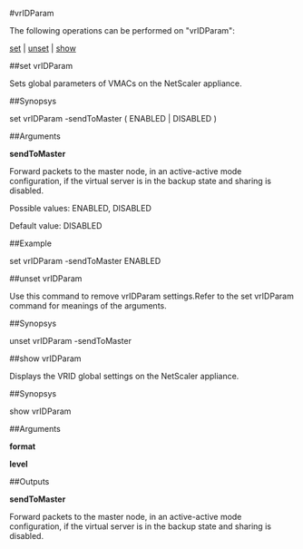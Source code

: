 #vrIDParam

The following operations can be performed on "vrIDParam":


[set](#set-vridparam) | [unset](#unset-vridparam) | [show](#show-vridparam)

##set vrIDParam

Sets global parameters of VMACs on the NetScaler appliance.


##Synopsys

set vrIDParam -sendToMaster ( ENABLED | DISABLED )


##Arguments

<b>sendToMaster</b>
Forward packets to the master node, in an active-active mode configuration, if the virtual server is in the backup state and sharing is disabled.
Possible values: ENABLED, DISABLED
Default value: DISABLED



##Example

set vrIDParam -sendToMaster ENABLED

##unset vrIDParam

Use this command to remove  vrIDParam settings.Refer to the set  vrIDParam command for meanings of the arguments.


##Synopsys

unset vrIDParam -sendToMaster


##show vrIDParam

Displays the VRID global settings on the NetScaler appliance.


##Synopsys

show vrIDParam


##Arguments

<b>format</b>

<b>level</b>



##Outputs

<b>sendToMaster</b>
Forward packets to the master node, in an active-active mode configuration, if the virtual server is in the backup state and sharing is disabled.



